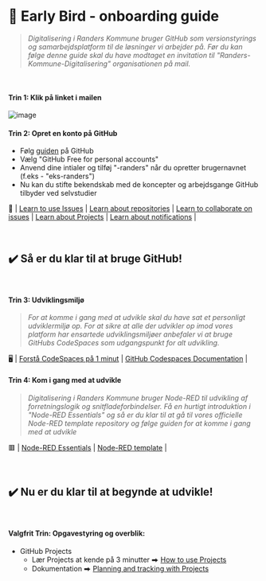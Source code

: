 #  🚀 Early Bird - onboarding guide

> *Digitalisering i Randers Kommune bruger GitHub som versionstyrings og samarbejdsplatform til de løsninger vi arbejder på. 
>  Før du kan følge denne guide skal du have modtaget en invitation til "Randers-Kommune-Digitalisering" organisationen på mail.*

<br>

#### Trin 1: Klik på linket i mailen

![image](https://user-images.githubusercontent.com/80261692/224933730-6a190b27-202b-457d-9d57-d2da6cad8c3c.png)

#### Trin 2: Opret en konto på GitHub

- Følg [guiden](https://docs.github.com/en/get-started/signing-up-for-github/signing-up-for-a-new-github-account) på GitHub
- Vælg "GitHub Free for personal accounts"
- Anvend dine intialer og tilføj "-randers" når du opretter brugernavnet (f.eks - "eks-randers")
- Nu kan du stifte bekendskab med de koncepter og arbejdsgange GitHub tilbyder ved selvstudier

💭 | [Learn to use Issues](https://docs.github.com/en/issues) | [Learn about repositories](https://docs.github.com/en/repositories/creating-and-managing-repositories/about-repositories) | [Learn to collaborate on issues](https://docs.github.com/en/pull-requests/collaborating-with-pull-requests) | [Learn about Projects](https://docs.github.com/en/issues/planning-and-tracking-with-projects/learning-about-projects) | [Learn about notifications](https://docs.github.com/en/account-and-profile/managing-subscriptions-and-notifications-on-github) |

<br>

## ✔️  Så er du klar til at bruge GitHub!

<br>

#### Trin 3: Udviklingsmiljø
> *For at komme i gang med at udvikle skal du have sat et personligt udviklermiljø op. For at sikre at alle der udvikler op imod vores platform har ensartede udviklingsmiljøer anbefaler vi at bruge GitHubs CodeSpaces som udgangspunkt for alt udvikling.*

🖥️ | [Forstå CodeSpaces på 1 minut](https://www.youtube.com/watch?v=sYJ3CHtT6WM) | [GitHub Codespaces Documentation](https://docs.github.com/en/codespaces) |

#### Trin 4: Kom i gang med at udvikle
> *Digitalisering i Randers Kommune bruger Node-RED til udvikling af forretningslogik og snitfladeforbindelser. Få en hurtigt introduktion i "Node-RED Essentials" og så er du klar til at gå til vores officielle Node-RED template repository og følge guiden for at komme i gang med at udvikle*

🟥 | [Node-RED Essentials](https://www.youtube.com/watch?v=ksGeUD26Mw0&list=PLyNBB9VCLmo1hyO-4fIZ08gqFcXBkHy-6) | [Node-RED template](https://github.com/Randers-Kommune-Digitalisering/node-red-template/blob/main/README.md) |

<br>

## ✔️  Nu er du klar til at begynde at udvikle!

<br>

#### Valgfrit Trin: Opgavestyring og overblik:
- GitHub Projects 
    - Lær Projects at kende på 3 minutter ⮕ [How to use Projects](https://www.youtube.com/watch?v=yFQ-p6wMS_Y)
    - Dokumentation ⮕ [Planning and tracking with Projects](https://docs.github.com/en/issues/planning-and-tracking-with-projects)
